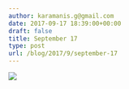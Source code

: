 ```yaml
---
author: karamanis.g@gmail.com
date: 2017-09-17 18:39:00+00:00
draft: false
title: September 17
type: post
url: /blog/2017/9/september-17
---
```




  
   ![](/images/2017-09-17-20179september-17/IMG_2277.jpg)

  



